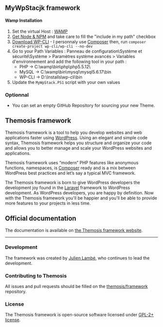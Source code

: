 MyWpStacjk framework
------------------

#### Wamp Installation 

1. Set the virtual Host : [WAMP](https://www.kristengrote.com/blog/articles/how-to-set-up-virtual-hosts-using-wamp) 
2. [Get Node & NPM](https://nodejs.org/en/) and take care to fill the "include in my path" checkbox
3. [Download WP-CLI](https://github.com/wp-cli/wp-cli/wiki/Alternative-Install-Methods) - I personnaly use [Composer](https://getcomposer.org/download/) then, run `composer create-project wp-cli/wp-cli --no-dev`  
4. Go to your Path Variables : Panneau de configuration\Système et sécurité\Système > Paramètres système avancés > Variables d'environnement and add the following tool in your path : 
    - PHP  -> C:\wamp\bin\php\php5.5.12\
	- MySQL -> C:\wamp\bin\mysql\mysql5.6.17\bin
	- WP-CLI -> D:\Installs\wp-cli\bin 
5. Update the `MyWpStack.PS1` script with your own values

### Optionnal
- You can set an empty GitHub Repository for sourcing your new Theme.

Themosis framework
------------------

Themosis framework is a tool to help you develop websites and web applications faster using [WordPress](http://wordpress.org). Using an elegant and simple code syntax, Themosis framework helps you structure and organize your code and allows you to better manage and scale your WordPress websites and applications.

Themosis framework uses “modern” PHP features like anonymous functions, namespaces, is [Composer](https://getcomposer.org/) ready and is a mix between WordPress best practices and let’s say a typical MVC framework.

The Themosis framework is born to give WordPress developers the development joy found in the [Laravel](http://laravel.com/) framework to WordPress development. As WordPress developers, you are happy by definition. Now with the Themosis framework you'll be happier and you'll be able to provide more features to your projects in less time.

## Official documentation

The documentation is available on [the Themosis framework website](http://framework.themosis.com/docs/).

---

### Development

The framework was created by [Julien Lambé](http://www.themosis.com/), who continues to lead the development.

### Contributing to Themosis

All issues and pull requests should be filled on the [themosis/framework](https://github.com/themosis/framework/issues) repository.

### License

The Themosis framework is open-source software licensed under [GPL-2+ license](http://www.gnu.org/licenses/gpl-2.0.html).
